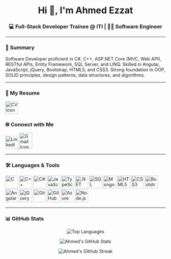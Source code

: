 <h1 align="center">Hi 👋, I'm Ahmed Ezzat</h1>
<h3 align="center">💻 Full-Stack Developer Trainee @ ITI | 👨‍💻 Software Engineer</h3>

---

### 🧠 Summary
Software Developer proficient in C#, C++, ASP.NET Core (MVC, Web API), RESTful APIs, Entity Framework, SQL Server, and LINQ. Skilled in Angular, JavaScript, jQuery, Bootstrap, HTML5, and CSS3. Strong foundation in OOP, SOLID principles, design patterns, data structures, and algorithms.

---

### 📄 My Resume
<p align="left"> <a href="https://drive.google.com/file/d/16-SN-p9BhcthegjUEf1nTf4ulyjUDTJB/view?usp=drive_link" target="_blank"> <img src="https://cdn-icons-png.flaticon.com/512/337/337946.png" alt="CV Icon" width="40" height="40"/> </a> </p>

### 🌐 Connect with Me
<p align="left">
  <a href="https://linkedin.com/in/ahmeedezzat" target="_blank">
    <img src="https://cdn.jsdelivr.net/gh/devicons/devicon/icons/linkedin/linkedin-original.svg" alt="LinkedIn" width="40" height="40"/>
  </a>
  <a href="mailto:ahmeedezzat1155@gmail.com" target="_blank">
  <img src="https://cdn-icons-png.flaticon.com/512/732/732200.png" alt="Gmail Icon" width="40" height="50" />  </a>
</p>

---

### 🛠️ Languages & Tools
<p align="left">
  <!-- Programming Languages -->
  <img src="https://cdn.jsdelivr.net/gh/devicons/devicon/icons/c/c-original.svg" alt="C" width="40" height="40"/>
  <img src="https://cdn.jsdelivr.net/gh/devicons/devicon/icons/cplusplus/cplusplus-original.svg" alt="C++" width="40" height="40"/>
  <img src="https://cdn.jsdelivr.net/gh/devicons/devicon/icons/csharp/csharp-original.svg" alt="C#" width="40" height="40"/>
  <img src="https://cdn.jsdelivr.net/gh/devicons/devicon/icons/javascript/javascript-original.svg" alt="JavaScript" width="40" height="40"/>
  <img src="https://cdn.jsdelivr.net/gh/devicons/devicon/icons/typescript/typescript-original.svg" alt="TypeScript" width="40" height="40"/>
  
  <!-- Backend & Databases -->
  <img src="https://cdn.jsdelivr.net/gh/devicons/devicon/icons/dotnetcore/dotnetcore-original.svg" alt=".NET Core" width="40" height="40"/>
  <img src="https://www.svgrepo.com/show/303229/microsoft-sql-server-logo.svg" alt="SQL Server" width="40" height="40"/>
  <img src="https://cdn.jsdelivr.net/gh/devicons/devicon/icons/mongodb/mongodb-original.svg" alt="MongoDB" width="40" height="40"/>
  
  <!-- Web Development -->
  <img src="https://cdn.jsdelivr.net/gh/devicons/devicon/icons/html5/html5-original.svg" alt="HTML5" width="40" height="40"/>
  <img src="https://cdn.jsdelivr.net/gh/devicons/devicon/icons/css3/css3-original.svg" alt="CSS3" width="40" height="40"/>
  <img src="https://cdn.jsdelivr.net/gh/devicons/devicon/icons/bootstrap/bootstrap-original.svg" alt="Bootstrap" width="40" height="40"/>
  <img src="https://cdn.jsdelivr.net/gh/devicons/devicon/icons/angularjs/angularjs-original.svg" alt="Angular" width="40" height="40"/>
  <img src="https://cdn.jsdelivr.net/gh/devicons/devicon/icons/jquery/jquery-original.svg" alt="jQuery" width="40" height="40"/>

  <!-- Tools & Platforms -->
  <img src="https://cdn.jsdelivr.net/gh/devicons/devicon/icons/git/git-original.svg" alt="Git" width="40" height="40"/>
  <img src="https://github.githubassets.com/images/modules/logos_page/GitHub-Mark.png" alt="GitHub" width="40" height="40"/>
  <img src="https://cdn.jsdelivr.net/gh/devicons/devicon/icons/azure/azure-original.svg" alt="Azure" width="40" height="40"/>
  <img src="https://cdn.jsdelivr.net/gh/devicons/devicon/icons/nodejs/nodejs-original.svg" alt="Node.js" width="40" height="40"/>


---

### 📊 GitHub Stats

<p align="center">
  <img src="https://github-readme-stats.vercel.app/api/top-langs/?username=ahmeddezzat&layout=compact&theme=vue" alt="Top Languages" />
</p>

<p align="center">
  <img src="https://github-readme-stats.vercel.app/api?username=ahmeddezzat&show_icons=true&theme=vue" alt="Ahmed's GitHub Stats" />
</p>

<p align="center">
  <img src="https://github-readme-streak-stats.herokuapp.com/?user=ahmeddezzat&theme=vue" alt="Ahmed's GitHub Streak" />
</p>
